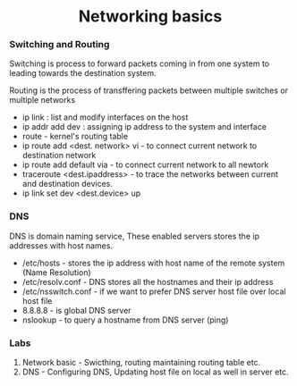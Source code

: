 <h1 align="center"> Networking basics </h1>

### Switching and Routing

Switching is process to forward packets coming in from one system to leading towards the destination system.

Routing is the process of transffering packets between multiple switches or multiple networks

* ip link : list and modify interfaces on the host
* ip addr add <IP Address > dev <Interface > : assigning ip address to the system and interface
* route - kernel's routing table
* ip route add <dest. network> vi <current network> - to connect current network to destination network
* ip route add default via <current network> - to connect current network to all newtork
* traceroute <dest.ipaddress> - to trace the networks between current and destination devices.
* ip link set dev <dest.device> up

### DNS

DNS is domain naming service, These enabled servers stores the ip addresses with host names.

* /etc/hosts - stores the ip address with host name of the remote system (Name Resolution)
* /etc/resolv.conf - DNS stores all the hostnames and their ip address
* /etc/nsswitch.conf - if we want to prefer DNS server host file over local host file
* 8.8.8.8 - is global DNS server
* nslookup - to query a hostname from DNS server (ping)


### Labs

1. Network basic - Swicthing, routing maintaining routing table etc.
2. DNS - Configuring DNS, Updating host file on local as well in server etc.